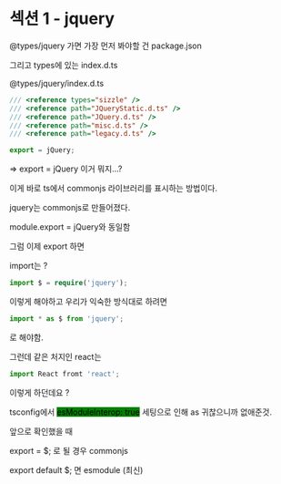 # 섹션 1 - jquery

@types/jquery 가면 가장 먼저 봐야할 건 package.json

그리고 types에 있는 index.d.ts



@types/jquery/index.d.ts

```typescript
/// <reference types="sizzle" />
/// <reference path="JQueryStatic.d.ts" />
/// <reference path="JQuery.d.ts" />
/// <reference path="misc.d.ts" />
/// <reference path="legacy.d.ts" />

export = jQuery;
```

\=> export = jQuery 이거 뭐지...?



이게 바로 ts에서 commonjs 라이브러리를 표시하는 방법이다.

jquery는 commonjs로 만들어졌다.

module.export = jQuery와 동일함



그럼 이제 export 하면&#x20;

import는 ?

```typescript
import $ = require('jquery');
```

이렇게 해야하고 우리가 익숙한 방식대로 하려면

```typescript
import * as $ from 'jquery';
```

로 해야함.



그런데 같은 처지인 react는&#x20;

```typescript
import React fromt 'react';
```

이렇게 하던데요 ?



tsconfig에서 <mark style="background-color:green;">esModuleInterop: true</mark> 세팅으로 인해 as 귀찮으니까 없애준것.



앞으로 확인했을 때&#x20;

export = $; 로 될 경우 commonjs

export default $; 면 esmodule (최신)



